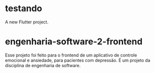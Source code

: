 # testando

A new Flutter project.


# engenharia-software-2-frontend
Esse projeto foi feito para o frontend de um aplicativo de controle emocional e ansiedade, para pacientes com depressão. É um projeto da disciplina de engenharia de software.
